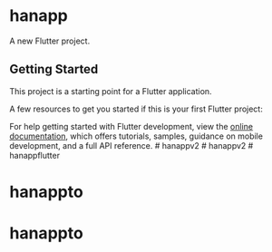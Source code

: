 # hanapp

A new Flutter project.

## Getting Started

This project is a starting point for a Flutter application.

A few resources to get you started if this is your first Flutter project:

For help getting started with Flutter development, view the
[online documentation](https://docs.flutter.dev/), which offers tutorials,
samples, guidance on mobile development, and a full API reference.
#   h a n a p p v 2 
 
 #   h a n a p p v 2 
 
 #   h a n a p p f l u t t e r 
 
 
# hanappto
# hanappto
